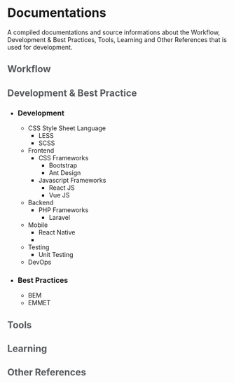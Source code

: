 <style>
    h2 {
        color: #57595D;
        font-weight: 700;
    }

</style>

# Documentations

A compiled documentations and source informations about the Workflow, Development & Best Practices, Tools, Learning and Other References that is used for development.

## Workflow

## Development & Best Practice

* ### Development
    * CSS Style Sheet Language
        * LESS
        * SCSS
    * Frontend
        * CSS Frameworks
            * Bootstrap
            * Ant Design
        * Javascript Frameworks
            * React JS
            * Vue JS
    * Backend
        * PHP Frameworks
            * Laravel
    * Mobile
        * React Native
        * 
    * Testing
        * Unit Testing
    * DevOps
* ### Best Practices
    * BEM
    * EMMET

## Tools

## Learning

## Other References

